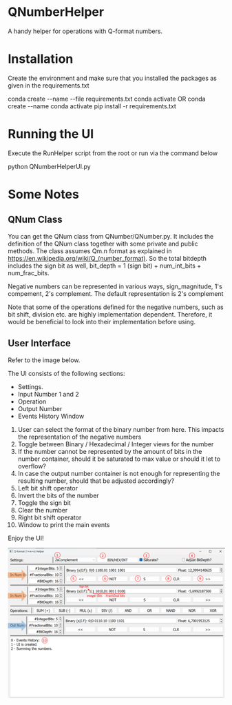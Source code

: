 # QNumberHelper
A handy helper for operations with Q-format numbers.

# Installation
Create the environment and make sure that you installed the packages as given in the requirements.txt

conda create --name <env> --file requirements.txt
conda activate <env>
OR 
conda create --name <env>
conda activate <env>
pip install -r requirements.txt

# Running the UI
Execute the RunHelper script from the root or run via the command below

python QNumberHelperUI.py

# Some Notes
## QNum Class
You can get the QNum class from QNumber/QNumber.py. It includes the definition of the QNum class together with some private and public methods. The class assumes Qm.n format as explained in https://en.wikipedia.org/wiki/Q_(number_format). So the total bitdepth includes the sign bit as well, bit_depth = 1 (sign bit) + num_int_bits + num_frac_bits.

Negative numbers can be represented in various ways, sign_magnitude, 1's compement, 2's complement. The default representation is 2's complement

Note that some of the operations defined for the negative numbers, such as bit shift, division etc. are highly implementation dependent. Therefore, it would be beneficial to look into their implementation before using.

## User Interface
Refer to the image below.

The UI consists of the following sections:
- Settings.
- Input Number 1 and 2
- Operation
- Output Number
- Events History Window

1. User can select the format of the binary number from here. This impacts the representation of the negative numbers
2. Toggle between Binary / Hexadecimal / Integer views for the number
3. If the number cannot be represented by the amount of bits in the number container, should it be saturated to max value or should it let to overflow?
4. In case the output number container is not enough for representing the resulting number, should that be adjusted accordingly?
5. Left bit shift operator
6. Invert the bits of the number
7. Toggle the sign bit
8. Clear the number
9. Right bit shift operator
10. Window to print the main events 

Enjoy the UI!

![alt text](UI.png)

